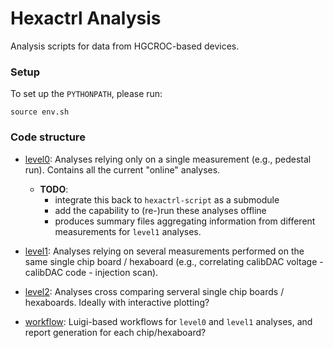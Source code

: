 # Hexactrl Analysis

Analysis scripts for data from HGCROC-based devices.

### Setup

To set up the `PYTHONPATH`, please run:

```
source env.sh
```
### Code structure

 - [level0](level0/README.md): Analyses relying only on a single measurement (e.g., pedestal run). Contains all the current "online" analyses. 
    - **TODO**: 
        - integrate this back to `hexactrl-script` as a submodule
        - add the capability to (re-)run these analyses offline
        - produces summary files aggregating information from different measurements for `level1` analyses.

 - [level1](level1/README.md): Analyses relying on several measurements performed on the same single chip board / hexaboard (e.g., correlating calibDAC voltage - calibDAC code - injection scan). 

 - [level2](level2/README.md): Analyses cross comparing serveral single chip boards / hexaboards. Ideally with interactive plotting?

 - [workflow](workflow/README.md): Luigi-based workflows for `level0` and `level1` analyses, and report generation for each chip/hexaboard?

